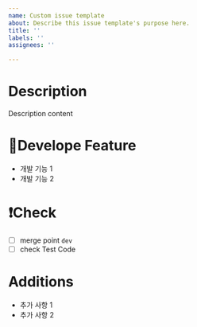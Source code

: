 ```yaml
---
name: Custom issue template
about: Describe this issue template's purpose here.
title: ''
labels: ''
assignees: ''

---
```


# Description
Description content

#
# Develope Feature
- 개발 기능 1
- 개발 기능 2

#
# ❗️Check
- [ ] merge point `dev`
- [ ] check Test Code 

#
# Additions
- 추가 사항 1
- 추가 사항 2
